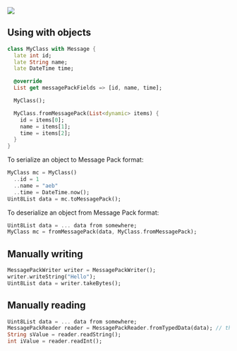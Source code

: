 <p>
  <a title="Pub" href="https://pub.dev/packages/message_pack" ><img src="https://img.shields.io/pub/v/message_pack.svg?style=popout" /></a>
</p>

## Using with objects

```dart
class MyClass with Message {
  late int id;
  late String name;
  late DateTime time;

  @override
  List get messagePackFields => [id, name, time];

  MyClass();

  MyClass.fromMessagePack(List<dynamic> items) {
    id = items[0];
    name = items[1];
    time = items[2];
  }
}
```

To serialize an object to Message Pack format:
```dart
MyClass mc = MyClass()
  ..id = 1
  ..name = "aeb"
  ..time = DateTime.now();
Uint8List data = mc.toMessagePack();
```

To deserialize an object from Message Pack format:
```dart
Uint8List data = ... data from somewhere;
MyClass mc = fromMessagePack(data, MyClass.fromMessagePack);
```

## Manually writing
```dart
MessagePackWriter writer = MessagePackWriter();
writer.writeString("Hello");
Uint8List data = writer.takeBytes();
```

## Manually reading
```dart
Uint8List data = ... data from somewhere;
MessagePackReader reader = MessagePackReader.fromTypedData(data); // there are other alternatives
String sValue = reader.readString();
int iValue = reader.readInt();
```